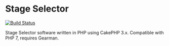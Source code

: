 # Stage Selector

[![Build Status](https://api.travis-ci.org/ICT-College/stage-selector.png)](https://travis-ci.org/ICT-College/stage-selector)

Stage Selector software written in PHP using CakePHP 3.x. Compatible with PHP 7, requires Gearman.
